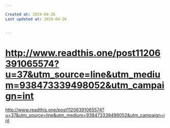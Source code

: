 ```yaml
---

Created at: 2019-04-26
Last updated at: 2019-04-26


---
```


# http://www.readthis.one/post11206391065574?u=37&utm_source=line&utm_medium=938473339498052&utm_campaign=int


<http://www.readthis.one/post11206391065574?u=37&utm_source=line&utm_medium=938473339498052&utm_campaign=int>

